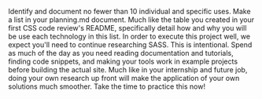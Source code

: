 Identify and document no fewer than 10 individual and specific uses. Make a list in your planning.md document.
Much like the table you created in your first CSS code review's README, specifically detail how and why you will be use each technology in this list.
In order to execute this project well, we expect you'll need to continue researching SASS. This is intentional. Spend as much of the day as you need reading documentation and tutorials, finding code snippets, and making your tools work in example projects before building the actual site. Much like in your internship and future job, doing your own research up front will make the application of your own solutions much smoother. Take the time to practice this now!
